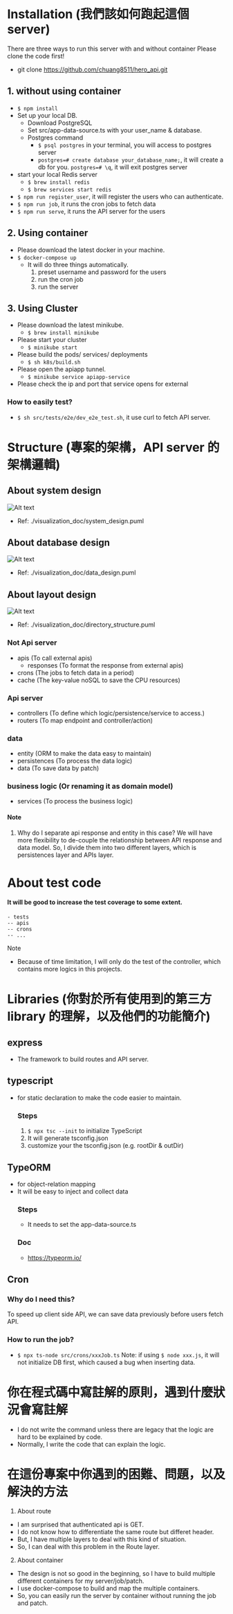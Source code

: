 # Installation (我們該如何跑起這個 server)
There are three ways to run this server with and without container
Please clone the code first!
- git clone https://github.com/chuang8511/hero_api.git

## 1. without using container
- `$ npm install`
- Set up your local DB.
  - Download PostgreSQL
  - Set src/app-data-source.ts with your user_name & database.
  - Postgres command
    - `$ psql postgres` in your terminal, you will access to postgres server
    - `postgres=# create database your_database_name;`, it will create a db for you.
    `postgres=# \q`, it will exit postgres server
- start your local Redis server
  - `$ brew install redis`
  - `$ brew services start redis`
- `$ npm run register_user`, it will register the users who can authenticate.
- `$ npm run job`, it runs the cron jobs to fetch data
- `$ npm run serve`, it runs the API server for the users

## 2. Using container
- Please download the latest docker in your machine.
- `$ docker-compose up`
  - It will do three things automatically.
    1. preset username and password for the users
    2. run the cron job
    3. run the server

## 3. Using Cluster
- Please download the latest minikube.
  - `$ brew install minikube`
- Please start your cluster
  - `$ minikube start`
- Please build the pods/ services/ deployments
  - `$ sh k8s/build.sh`
- Please open the apiapp tunnel.
  - `$ minikube service apiapp-service`
- Please check the ip and port that service opens for external


### How to easily test?
- `$ sh src/tests/e2e/dev_e2e_test.sh`, it use curl to fetch API server.

# Structure (專案的架構，API server 的架構邏輯)
## About system design
![Alt text](./visualization_doc/all_system_design.png)
- Ref: ./visualization_doc/system_design.puml
## About database design
![Alt text](./visualization_doc/hero_profile_data_table.png)
- Ref: ./visualization_doc/data_design.puml
## About layout design
![Alt text](./visualization_doc/layout_design.png)
- Ref: ./visualization_doc/directory_structure.puml
### Not Api server
- apis (To call external apis)
  - responses (To format the response from external apis)
- crons (The jobs to fetch data in a period)
- cache (The key-value noSQL to save the CPU resources)
### Api server
- controllers (To define which logic/persistence/service to access.)
- routers (To map endpoint and controller/action)

### data
- entity (ORM to make the data easy to maintain)
- persistences (To process the data logic)
- data (To save data by patch)

### business logic (Or renaming it as domain model)
- services (To process the business logic)

#### Note
1. Why do I separate api response and entity in this case?
We will have more flexibility to de-couple the relationship between API response and data model.
So, I divide them into two different layers, which is persistences layer and APIs layer.



# About test code
#### It will be good to increase the test coverage to some extent.
```
- tests
-- apis
-- crons
-- ...
```
Note
- Because of time limitation, I will only do the test of the controller, which contains more logics in this projects.

# Libraries (你對於所有使用到的第三方 library 的理解，以及他們的功能簡介)
## express
- The framework to build routes and API server.

## typescript
- for static declaration to make the code easier to maintain.
  ### Steps
  1. `$ npx tsc --init` to initialize TypeScript
  2. It will generate tsconfig.json
  3. customize your the tsconfig.json (e.g. rootDir & outDir)

## TypeORM
- for object-relation mapping
- It will be easy to inject and collect data
  ### Steps
  - It needs to set the app-data-source.ts
  ### Doc
  - https://typeorm.io/

## Cron
  ### Why do I need this?
  To speed up client side API, we can save data previously before users fetch API.

  ### How to run the job?
  - `$ npx ts-node src/crons/xxxJob.ts`
  Note: if using `$ node xxx.js`, it will not initialize DB first, which caused a bug when inserting data.

# 你在程式碼中寫註解的原則，遇到什麼狀況會寫註解
- I do not write the command unless there are legacy that the logic are hard to be explained by code.
- Normally, I write the code that can explain the logic.


# 在這份專案中你遇到的困難、問題，以及解決的方法
1. About route
  - I am surprised that authenticated api is GET.
  - I do not know how to differentiate the same route but differet header.
  - But, I have multiple layers to deal with this kind of situation.
  - So, I can deal with this problem in the Route layer.
2. About container
  - The design is not so good in the beginning, so I have to build multiple different containers for my server/job/patch.
  - I use docker-compose to build and map the multiple containers.
  - So, you can easily run the server by container without running the job and patch.